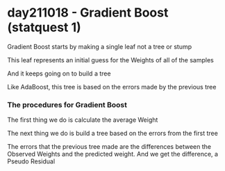 # day211018 - Gradient Boost (statquest 1)

Gradient Boost starts by making a single leaf not a tree or stump

This leaf represents an initial guess for the Weights of all of the samples

And it keeps going on to build a tree

Like AdaBoost, this tree is based on the errors made by the previous tree

### **The procedures for Gradient Boost**

The first thing we do is calculate the average Weight

The next thing we do is build a tree based on the errors from the first tree

The errors that the previous tree made are the differences between the Observed Weights and the predicted weight. And we get the difference, a Pseudo Residual